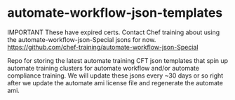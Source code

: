 # automate-workflow-json-templates

IMPORTANT These have expired certs. Contact Chef training about using the automate-workflow-json-Special jsons for now. https://github.com/chef-training/automate-workflow-json-Special

Repo for storing the latest automate training CFT json templates that spin up automate training clusters for automate workflow and/or automate compliance training. We will update these jsons every ~30 days or so right after we update the automate ami license file and regenerate the automate ami.
